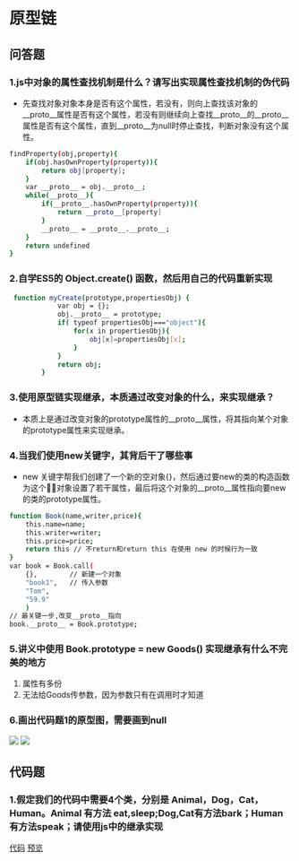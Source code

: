# 原型链

## 问答题

### 1.js中对象的属性查找机制是什么？请写出实现属性查找机制的伪代码

- 先查找对象对象本身是否有这个属性，若没有，则向上查找该对象的__proto__属性是否有这个属性，若没有则继续向上查找__proto__的__proto__属性是否有这个属性，直到__proto__为null时停止查找，判断对象没有这个属性。

```bash
findProperty(obj,property){
    if(obj.hasOwnProperty(property)){
        return obj[property];
    }
    var __proto__ = obj.__proto__;
    while(__proto__){
        if(__proto__.hasOwnProperty(property)){
            return __proto__[property]
        }
        __proto__ = __proto__.__proto__;
    }
    return undefined
}
```

### 2.自学ES5的 Object.create() 函数，然后用自己的代码重新实现

```bash
 function myCreate(prototype,propertiesObj) {
            var obj = {};
            obj.__proto__ = prototype;
            if( typeof propertiesObj==="object"){
                for(x in propertiesObj){
                    obj[x]=propertiesObj[x];
                }
            }
            return obj;
        }
```

### 3.使用原型链实现继承，本质通过改变对象的什么，来实现继承？

- 本质上是通过改变对象的prototype属性的__proto__属性，将其指向某个对象的prototype属性来实现继承。

### 4.当我们使用new关键字，其背后干了哪些事

- new 关键字帮我们创建了一个新的空对象{}，然后通过要new的类的构造函数为这个对象设置了若干属性，最后将这个对象的__proto__属性指向要new的类的prototype属性。

```bash
function Book(name,writer,price){
    this.name=name;
    this.writer=writer;
    this.price=price;
    return this // 不return和return this 在使用 new 的时候行为一致
}
var book = Book.call(
    {},        // 新建一个对象
    "book1",   // 传入参数
    "Tom",
    "59.9"
    )
// 最关键一步,改变__proto__指向
book.__proto__ = Book.prototype;
```

### 5.讲义中使用 Book.prototype = new Goods() 实现继承有什么不完美的地方

1. 属性有多份
2. 无法给Goods传参数，因为参数只有在调用时才知道

### 6.画出代码题1的原型图，需要画到null

![](https://work.mafengshe.com/static/upload/article/pic1570699772259.jpg)
![](https://work.mafengshe.com/static/upload/article/pic1570700213301.jpg)

## 代码题

### 1.假定我们的代码中需要4个类，分别是 Animal，Dog，Cat，Human。Animal 有方法 eat,sleep;Dog,Cat有方法bark；Human有方法speak；请使用js中的继承实现

[代码]()
[预览]()
